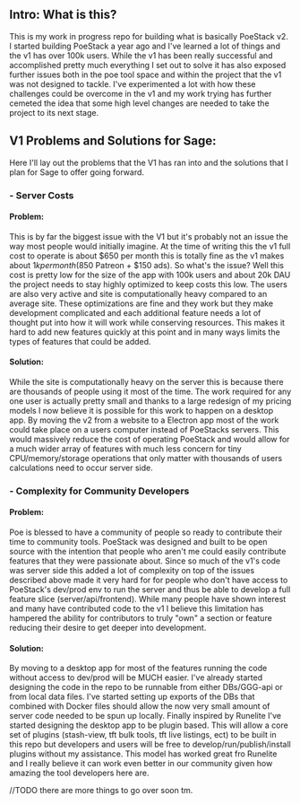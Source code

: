## Intro: What is this?
This is my work in progress repo for building what is basically PoeStack v2.
I started building PoeStack a year ago and I've learned a lot of things and the v1 has over 100k users.
While the v1 has been really successful and accomplished pretty much everything I set out to solve it has also exposed further issues both in the poe tool space and within the project that the v1 was not designed to tackle.
I've experimented a lot with how these challenges could be overcome in the v1 and my work trying has further cemeted the idea that some high level changes are needed to take the project to its next stage.

## V1 Problems and Solutions for Sage:
Here I'll lay out the problems that the V1 has ran into and the solutions that I plan for Sage to offer going forward.

### - Server Costs
#### Problem:
This is by far the biggest issue with the V1 but it's probably not an issue the way most people would initially imagine.
At the time of writing this the v1 full cost to operate is about $650 per month this is totally fine as the v1 makes about $1k per month ($850 Patreon + $150 ads).
So what's the issue? Well this cost is pretty low for the size of the app with 100k users and about 20k DAU the project needs to stay highly optimized to keep costs this low.
The users are also very active and site is computationally heavy compared to an average site.
These optimizations are fine and they work but they make development complicated and each additional feature needs a lot of thought put into how it will work while conserving resources.
This makes it hard to add new features quickly at this point and in many ways limits the types of features that could be added.

#### Solution:
While the site is computationally heavy on the server this is because there are thousands of people using it most of the time.
The work required for any one user is actually pretty small and thanks to a large redesign of my pricing models I now believe it is possible for this work to happen on a desktop app.
By moving the v2 from a website to a Electron app most of the work could take place on a users computer instead of PoeStacks servers.
This would massively reduce the cost of operating PoeStack and would allow for a much wider array of features with much less concern for tiny CPU/memory/storage operations that only matter with thousands of users calculations need to occur server side.

### - Complexity for Community Developers
#### Problem:
Poe is blessed to have a community of people so ready to contribute their time to community tools. PoeStack was designed and built to be open source with the intention that people who aren't me could easily contribute features that they were passionate about.
Since so much of the v1's code was server side this added a lot of complexity on top of the issues described above made it very hard for for people who don't have access to PoeStack's dev/prod env to run the server and thus be able to develop a full feature slice (server/api/frontend).
While many people have shown interest and many have contributed code to the v1 I believe this limitation has hampered the ability for contributors to truly "own" a section or feature reducing their desire to get deeper into development.

#### Solution:
By moving to a desktop app for most of the features running the code without access to dev/prod will be MUCH easier.
I've already started designing the code in the repo to be runnable from either DBs/GGG-api or from local data files.
I've started setting up exports of the DBs that combined with Docker files should allow the now very small amount of server code needed to be spun up locally.
Finally inspired by Runelite I've started designing the desktop app to be plugin based.
This will allow a core set of plugins (stash-view, tft bulk tools, tft live listings, ect) to be built in this repo but developers and users will be free to develop/run/publish/install plugins without my assistance.
This model has worked great fro Runelite and I really believe it can work even better in our community given how amazing the tool developers here are.

//TODO there are more things to go over soon tm.

